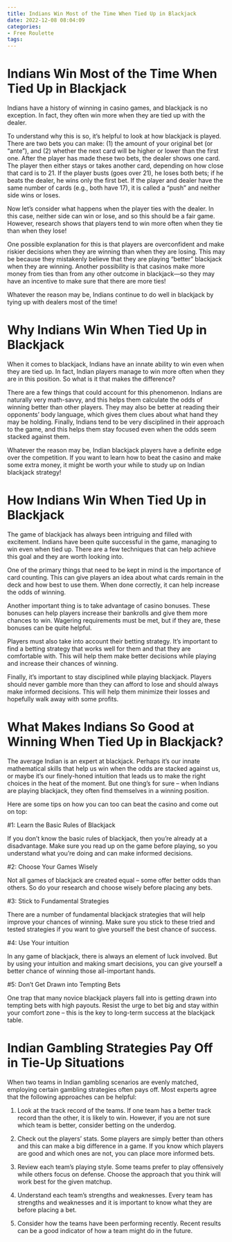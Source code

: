 ```yaml
---
title: Indians Win Most of the Time When Tied Up in Blackjack
date: 2022-12-08 08:04:09
categories:
- Free Roulette
tags:
---
```



#  Indians Win Most of the Time When Tied Up in Blackjack

Indians have a history of winning in casino games, and blackjack is no exception. In fact, they often win more when they are tied up with the dealer.

To understand why this is so, it’s helpful to look at how blackjack is played. There are two bets you can make: (1) the amount of your original bet (or “ante”), and (2) whether the next card will be higher or lower than the first one. After the player has made these two bets, the dealer shows one card. The player then either stays or takes another card, depending on how close that card is to 21. If the player busts (goes over 21), he loses both bets; if he beats the dealer, he wins only the first bet. If the player and dealer have the same number of cards (e.g., both have 17), it is called a “push” and neither side wins or loses.

Now let’s consider what happens when the player ties with the dealer. In this case, neither side can win or lose, and so this should be a fair game. However, research shows that players tend to win more often when they tie than when they lose!

One possible explanation for this is that players are overconfident and make riskier decisions when they are winning than when they are losing. This may be because they mistakenly believe that they are playing “better” blackjack when they are winning. Another possibility is that casinos make more money from ties than from any other outcome in blackjack—so they may have an incentive to make sure that there are more ties!

Whatever the reason may be, Indians continue to do well in blackjack by tying up with dealers most of the time!

#  Why Indians Win When Tied Up in Blackjack

When it comes to blackjack, Indians have an innate ability to win even when they are tied up. In fact, Indian players manage to win more often when they are in this position. So what is it that makes the difference?

There are a few things that could account for this phenomenon. Indians are naturally very math-savvy, and this helps them calculate the odds of winning better than other players. They may also be better at reading their opponents’ body language, which gives them clues about what hand they may be holding. Finally, Indians tend to be very disciplined in their approach to the game, and this helps them stay focused even when the odds seem stacked against them.

Whatever the reason may be, Indian blackjack players have a definite edge over the competition. If you want to learn how to beat the casino and make some extra money, it might be worth your while to study up on Indian blackjack strategy!

#  How Indians Win When Tied Up in Blackjack

The game of blackjack has always been intriguing and filled with excitement. Indians have been quite successful in the game, managing to win even when tied up. There are a few techniques that can help achieve this goal and they are worth looking into.

One of the primary things that need to be kept in mind is the importance of card counting. This can give players an idea about what cards remain in the deck and how best to use them. When done correctly, it can help increase the odds of winning.

Another important thing is to take advantage of casino bonuses. These bonuses can help players increase their bankrolls and give them more chances to win. Wagering requirements must be met, but if they are, these bonuses can be quite helpful.

Players must also take into account their betting strategy. It’s important to find a betting strategy that works well for them and that they are comfortable with. This will help them make better decisions while playing and increase their chances of winning.

Finally, it’s important to stay disciplined while playing blackjack. Players should never gamble more than they can afford to lose and should always make informed decisions. This will help them minimize their losses and hopefully walk away with some profits.

#  What Makes Indians So Good at Winning When Tied Up in Blackjack?

The average Indian is an expert at blackjack. Perhaps it’s our innate mathematical skills that help us win when the odds are stacked against us, or maybe it’s our finely-honed intuition that leads us to make the right choices in the heat of the moment. But one thing’s for sure – when Indians are playing blackjack, they often find themselves in a winning position.

Here are some tips on how you can too can beat the casino and come out on top:

#1: Learn the Basic Rules of Blackjack

If you don’t know the basic rules of blackjack, then you’re already at a disadvantage. Make sure you read up on the game before playing, so you understand what you’re doing and can make informed decisions.

#2: Choose Your Games Wisely

Not all games of blackjack are created equal – some offer better odds than others. So do your research and choose wisely before placing any bets.

#3: Stick to Fundamental Strategies

There are a number of fundamental blackjack strategies that will help improve your chances of winning. Make sure you stick to these tried and tested strategies if you want to give yourself the best chance of success.

#4: Use Your intuition

In any game of blackjack, there is always an element of luck involved. But by using your intuition and making smart decisions, you can give yourself a better chance of winning those all-important hands.


#5: Don’t Get Drawn into Tempting Bets

One trap that many novice blackjack players fall into is getting drawn into tempting bets with high payouts. Resist the urge to bet big and stay within your comfort zone – this is the key to long-term success at the blackjack table.

#  Indian Gambling Strategies Pay Off in Tie-Up Situations

When two teams in Indian gambling scenarios are evenly matched, employing certain gambling strategies often pays off. Most experts agree that the following approaches can be helpful:

1. Look at the track record of the teams. If one team has a better track record than the other, it is likely to win. However, if you are not sure which team is better, consider betting on the underdog.

2. Check out the players’ stats. Some players are simply better than others and this can make a big difference in a game. If you know which players are good and which ones are not, you can place more informed bets.

3. Review each team’s playing style. Some teams prefer to play offensively while others focus on defense. Choose the approach that you think will work best for the given matchup.

4. Understand each team’s strengths and weaknesses. Every team has strengths and weaknesses and it is important to know what they are before placing a bet.

5. Consider how the teams have been performing recently. Recent results can be a good indicator of how a team might do in the future.